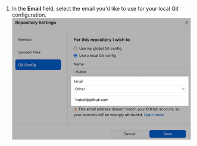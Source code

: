 1. In the **Email** field, select the email you'd like to use for your local Git configuration.
  ![The name field of the local Git configuration](/assets/images/help/desktop/local-config-email.png)

